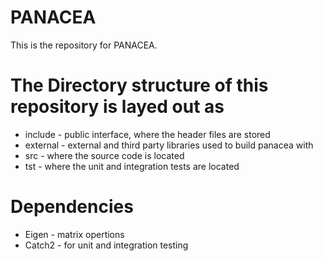
# PANACEA

This is the repository for PANACEA. 

# The Directory structure of this repository is layed out as

* include - public interface, where the header files are stored
* external - external and third party libraries used to build panacea with
* src - where the source code is located
* tst - where the unit and integration tests are located

# Dependencies

* Eigen - matrix opertions
* Catch2 - for unit and integration testing
